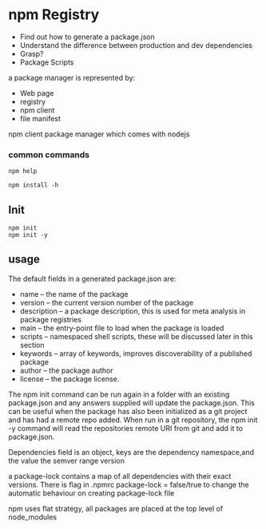 # npm Registry

- Find out how to generate a package.json
- Understand the difference between production and dev dependencies
- Grasp?
- Package Scripts

a package manager is represented by:

- Web page
- registry
- npm client
- file manifest

npm client package manager which comes with nodejs

### common commands
```
npm help

npm install -h

```
## Init
```
npm init
npm init -y
```
## usage

The default fields in a generated package.json are:

- name – the name of the package
- version – the current version number of the package
- description – a package description, this is used for meta analysis in package registries
- main – the entry-point file to load when the package is loaded
- scripts – namespaced shell scripts, these will be discussed later in this section
- keywords – array of keywords, improves discoverability of a published package
- author – the package author
- license – the package license.

The npm init command can be run again in a folder with an existing package.json and any answers supplied will update the package.json. This can be useful when the package has also been initialized as a git project and has had a remote repo added. When run in a git repository, the npm init -y command will read the repositories remote URI from git and add it to package.json.

Dependencies field is an object, keys are the dependency namespace,and the value the semver range version

a package-lock contains a map of all dependencies with their exact versions.
There is flag in .npmrc package-lock = false/true to change the automatic behaviour on creating package-lock file

npm uses flat strategy, all packages are placed at the top level of node_modules



